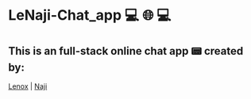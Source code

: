 # LeNaji-Chat_app  :computer: :globe_with_meridians: :computer:

## This is an full-stack online chat app :pager: created by:
[Lenox](https://github.com/DrBake) | [Naji](https://github.com/NajiCoder)
